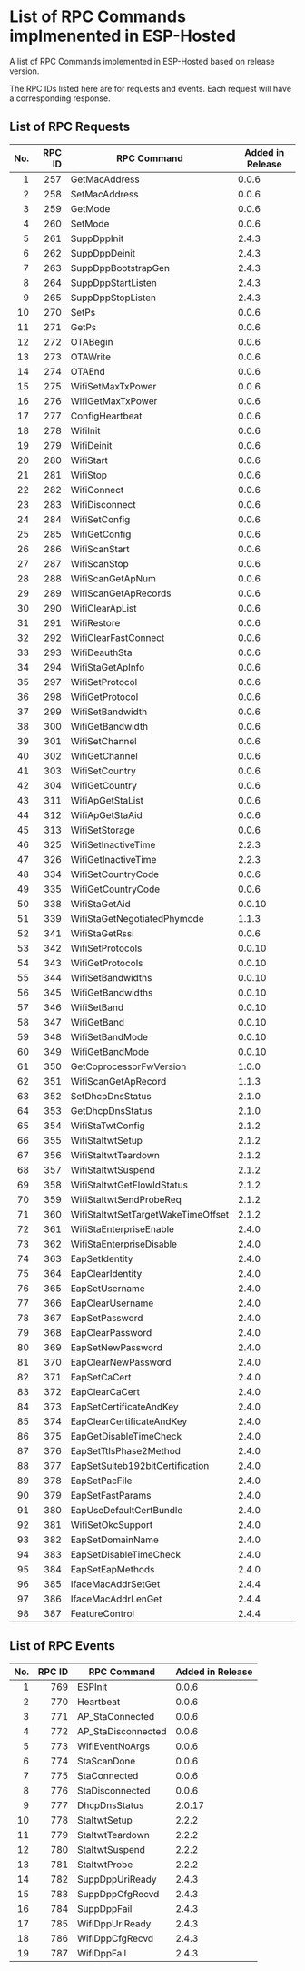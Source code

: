 # List of RPC Commands implmenented in ESP-Hosted

A list of RPC Commands implemented in ESP-Hosted based on release version.

The RPC IDs listed here are for requests and events. Each request will have a corresponding response.

## List of RPC Requests

| No. | RPC ID | RPC Command                        | Added in Release |
|----:|-------:|------------------------------------|------------------|
|   1 |    257 | GetMacAddress                      | 0.0.6            |
|   2 |    258 | SetMacAddress                      | 0.0.6            |
|   3 |    259 | GetMode                            | 0.0.6            |
|   4 |    260 | SetMode                            | 0.0.6            |
|   5 |    261 | SuppDppInit                        | 2.4.3            |
|   6 |    262 | SuppDppDeinit                      | 2.4.3            |
|   7 |    263 | SuppDppBootstrapGen                | 2.4.3            |
|   8 |    264 | SuppDppStartListen                 | 2.4.3            |
|   9 |    265 | SuppDppStopListen                  | 2.4.3            |
|  10 |    270 | SetPs                              | 0.0.6            |
|  11 |    271 | GetPs                              | 0.0.6            |
|  12 |    272 | OTABegin                           | 0.0.6            |
|  13 |    273 | OTAWrite                           | 0.0.6            |
|  14 |    274 | OTAEnd                             | 0.0.6            |
|  15 |    275 | WifiSetMaxTxPower                  | 0.0.6            |
|  16 |    276 | WifiGetMaxTxPower                  | 0.0.6            |
|  17 |    277 | ConfigHeartbeat                    | 0.0.6            |
|  18 |    278 | WifiInit                           | 0.0.6            |
|  19 |    279 | WifiDeinit                         | 0.0.6            |
|  20 |    280 | WifiStart                          | 0.0.6            |
|  21 |    281 | WifiStop                           | 0.0.6            |
|  22 |    282 | WifiConnect                        | 0.0.6            |
|  23 |    283 | WifiDisconnect                     | 0.0.6            |
|  24 |    284 | WifiSetConfig                      | 0.0.6            |
|  25 |    285 | WifiGetConfig                      | 0.0.6            |
|  26 |    286 | WifiScanStart                      | 0.0.6            |
|  27 |    287 | WifiScanStop                       | 0.0.6            |
|  28 |    288 | WifiScanGetApNum                   | 0.0.6            |
|  29 |    289 | WifiScanGetApRecords               | 0.0.6            |
|  30 |    290 | WifiClearApList                    | 0.0.6            |
|  31 |    291 | WifiRestore                        | 0.0.6            |
|  32 |    292 | WifiClearFastConnect               | 0.0.6            |
|  33 |    293 | WifiDeauthSta                      | 0.0.6            |
|  34 |    294 | WifiStaGetApInfo                   | 0.0.6            |
|  35 |    297 | WifiSetProtocol                    | 0.0.6            |
|  36 |    298 | WifiGetProtocol                    | 0.0.6            |
|  37 |    299 | WifiSetBandwidth                   | 0.0.6            |
|  38 |    300 | WifiGetBandwidth                   | 0.0.6            |
|  39 |    301 | WifiSetChannel                     | 0.0.6            |
|  40 |    302 | WifiGetChannel                     | 0.0.6            |
|  41 |    303 | WifiSetCountry                     | 0.0.6            |
|  42 |    304 | WifiGetCountry                     | 0.0.6            |
|  43 |    311 | WifiApGetStaList                   | 0.0.6            |
|  44 |    312 | WifiApGetStaAid                    | 0.0.6            |
|  45 |    313 | WifiSetStorage                     | 0.0.6            |
|  46 |    325 | WifiSetInactiveTime                | 2.2.3            |
|  47 |    326 | WifiGetInactiveTime                | 2.2.3            |
|  48 |    334 | WifiSetCountryCode                 | 0.0.6            |
|  49 |    335 | WifiGetCountryCode                 | 0.0.6            |
|  50 |    338 | WifiStaGetAid                      | 0.0.10           |
|  51 |    339 | WifiStaGetNegotiatedPhymode        | 1.1.3            |
|  52 |    341 | WifiStaGetRssi                     | 0.0.6            |
|  53 |    342 | WifiSetProtocols                   | 0.0.10           |
|  54 |    343 | WifiGetProtocols                   | 0.0.10           |
|  55 |    344 | WifiSetBandwidths                  | 0.0.10           |
|  56 |    345 | WifiGetBandwidths                  | 0.0.10           |
|  57 |    346 | WifiSetBand                        | 0.0.10           |
|  58 |    347 | WifiGetBand                        | 0.0.10           |
|  59 |    348 | WifiSetBandMode                    | 0.0.10           |
|  60 |    349 | WifiGetBandMode                    | 0.0.10           |
|  61 |    350 | GetCoprocessorFwVersion            | 1.0.0            |
|  62 |    351 | WifiScanGetApRecord                | 1.1.3            |
|  63 |    352 | SetDhcpDnsStatus                   | 2.1.0            |
|  64 |    353 | GetDhcpDnsStatus                   | 2.1.0            |
|  65 |    354 | WifiStaTwtConfig                   | 2.1.2            |
|  66 |    355 | WifiStaItwtSetup                   | 2.1.2            |
|  67 |    356 | WifiStaItwtTeardown                | 2.1.2            |
|  68 |    357 | WifiStaItwtSuspend                 | 2.1.2            |
|  69 |    358 | WifiStaItwtGetFlowIdStatus         | 2.1.2            |
|  70 |    359 | WifiStaItwtSendProbeReq            | 2.1.2            |
|  71 |    360 | WifiStaItwtSetTargetWakeTimeOffset | 2.1.2            |
|  72 |    361 | WifiStaEnterpriseEnable            | 2.4.0            |
|  73 |    362 | WifiStaEnterpriseDisable           | 2.4.0            |
|  74 |    363 | EapSetIdentity                     | 2.4.0            |
|  75 |    364 | EapClearIdentity                   | 2.4.0            |
|  76 |    365 | EapSetUsername                     | 2.4.0            |
|  77 |    366 | EapClearUsername                   | 2.4.0            |
|  78 |    367 | EapSetPassword                     | 2.4.0            |
|  79 |    368 | EapClearPassword                   | 2.4.0            |
|  80 |    369 | EapSetNewPassword                  | 2.4.0            |
|  81 |    370 | EapClearNewPassword                | 2.4.0            |
|  82 |    371 | EapSetCaCert                       | 2.4.0            |
|  83 |    372 | EapClearCaCert                     | 2.4.0            |
|  84 |    373 | EapSetCertificateAndKey            | 2.4.0            |
|  85 |    374 | EapClearCertificateAndKey          | 2.4.0            |
|  86 |    375 | EapGetDisableTimeCheck             | 2.4.0            |
|  87 |    376 | EapSetTtlsPhase2Method             | 2.4.0            |
|  88 |    377 | EapSetSuiteb192bitCertification    | 2.4.0            |
|  89 |    378 | EapSetPacFile                      | 2.4.0            |
|  90 |    379 | EapSetFastParams                   | 2.4.0            |
|  91 |    380 | EapUseDefaultCertBundle            | 2.4.0            |
|  92 |    381 | WifiSetOkcSupport                  | 2.4.0            |
|  93 |    382 | EapSetDomainName                   | 2.4.0            |
|  94 |    383 | EapSetDisableTimeCheck             | 2.4.0            |
|  95 |    384 | EapSetEapMethods                   | 2.4.0            |
|  96 |    385 | IfaceMacAddrSetGet                 | 2.4.4            |
|  97 |    386 | IfaceMacAddrLenGet                 | 2.4.4            |
|  98 |    387 | FeatureControl                     | 2.4.4            |

## List of RPC Events

| No. | RPC ID | RPC Command        | Added in Release |
|----:|-------:|--------------------|------------------|
|   1 |    769 | ESPInit            | 0.0.6            |
|   2 |    770 | Heartbeat          | 0.0.6            |
|   3 |    771 | AP_StaConnected    | 0.0.6            |
|   4 |    772 | AP_StaDisconnected | 0.0.6            |
|   5 |    773 | WifiEventNoArgs    | 0.0.6            |
|   6 |    774 | StaScanDone        | 0.0.6            |
|   7 |    775 | StaConnected       | 0.0.6            |
|   8 |    776 | StaDisconnected    | 0.0.6            |
|   9 |    777 | DhcpDnsStatus      | 2.0.17           |
|  10 |    778 | StaItwtSetup       | 2.2.2            |
|  11 |    779 | StaItwtTeardown    | 2.2.2            |
|  12 |    780 | StaItwtSuspend     | 2.2.2            |
|  13 |    781 | StaItwtProbe       | 2.2.2            |
|  14 |    782 | SuppDppUriReady    | 2.4.3            |
|  15 |    783 | SuppDppCfgRecvd    | 2.4.3            |
|  16 |    784 | SuppDppFail        | 2.4.3            |
|  17 |    785 | WifiDppUriReady    | 2.4.3            |
|  18 |    786 | WifiDppCfgRecvd    | 2.4.3            |
|  19 |    787 | WifiDppFail        | 2.4.3            |
